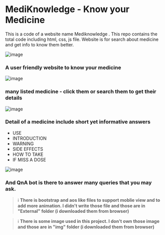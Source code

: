 # MediKnowledge - Know your Medicine
This is a code of a website name Mediknowledge . This repo contains the total code including html, css, js file.
Website is for search about medicine and get info to know them better. 

![image](https://user-images.githubusercontent.com/82956033/146728613-e324f926-faa3-40a4-b3d0-959990754016.png)
### A user friendly website to know your medicine


![image](https://user-images.githubusercontent.com/82956033/146728444-ca93e32e-cf95-43f6-9c7e-b83595b5ed54.png)
### many listed medicine - click them or search them to get their details


![image](https://user-images.githubusercontent.com/82956033/146728165-0c58f044-0a91-4974-8c06-5e6a0ed01d12.png)
### Detail of a medicine include short yet informative answers

- USE
- INTRODUCTION
- WARNING
- SIDE EFFECTS
- HOW TO TAKE
- IF MISS A DOSE


![image](https://user-images.githubusercontent.com/82956033/146728908-41e0cbae-f700-4bdb-916a-8711bd3a5391.png)
### And QnA bot is there to answer many queries that you may ask.



> :information_source: **There is bootstrap and aos like files to support moblie view and to add more animation. I didn't write those file and those are in "External" folder (i downloaded them from browser)**

> :information_source: **There is some image used in this project. I don't own those image and those are in "img" folder (i downloaded them from browser)**
